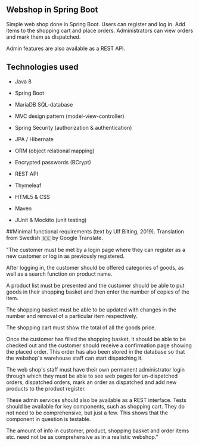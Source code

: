 ## Webshop in Spring Boot

Simple web shop done in Spring Boot. Users can register and log in. Add items to the shopping cart and place orders. Administrators can view orders and mark them as dispatched.

Admin features are also available as a REST API.


## Technologies used

* Java 8
* Spring Boot
* MariaDB SQL-database

* MVC design pattern (model-view-controller)
* Spring Security (authorization & authentication)
* JPA / Hibernate

* ORM (object relational mapping)
* Encrypted passwords (BCrypt)
* REST API

* Thymeleaf
* HTML5 & CSS
* Maven
* JUnit & Mockito (unit testing)

##Minimal functional requirements
(text by Ulf Bilting, 2019). Translation from Swedish :sweden: by Google Translate.

"The customer must be met by a login page where they can register as a new customer or log in as
previously registered.

After logging in, the customer should be offered categories of goods, as well as a search function on
product name.

A product list must be presented and the customer should be able to put goods in their shopping basket and then enter the number of copies of the item.

The shopping basket must be able to be updated with changes in the number and removal of a particular item respectively.

The shopping cart must show the total of all the goods price.

Once the customer has filled the shopping basket, it should be able to be checked out and the customer should receive a confirmation page showing the placed order. This order has also been stored in the database so that the webshop's warehouse staff can start dispatching it.

The web shop's staff must have their own permanent administrator login through which they must
be able to see web pages for un-dispatched orders, dispatched orders, mark an order as dispatched and add new products to the product register.

These admin services should also be available as a REST interface. Tests should be available for key components, such as shopping cart. They do not need to be comprehensive, but just a few. This shows that the component in question is testable.

The amount of info in customer, product, shopping basket and order items etc. need not be as comprehensive as in a realistic webshop."
